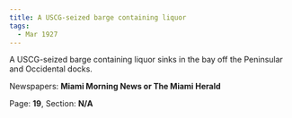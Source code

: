 ```yaml
---  
title: A USCG-seized barge containing liquor  
tags:  
  - Mar 1927  
---  
```

  
A USCG-seized barge containing liquor sinks in the bay off the Peninsular and Occidental docks.  
  
Newspapers: **Miami Morning News or The Miami Herald**  
  
Page: **19**, Section: **N/A** 
